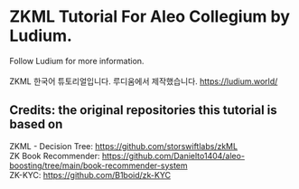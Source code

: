 # ZKML Tutorial For Aleo Collegium by Ludium. 
Follow Ludium for more information. <br>
<br>
ZKML 한국어 튜토리얼입니다. 루디움에서 제작했습니다. https://ludium.world/

## Credits: the original repositories this tutorial is based on 
ZKML - Decision Tree: https://github.com/storswiftlabs/zkML <br>
ZK Book Recommender: https://github.com/Danielto1404/aleo-boosting/tree/main/book-recommender-system <br>
ZK-KYC: https://github.com/B1boid/zk-KYC
